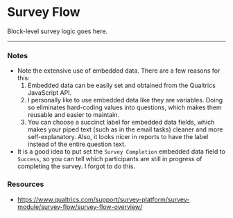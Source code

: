 # Survey Flow

Block-level survey logic goes here.

---

### Notes
- Note the extensive use of embedded data. There are a few reasons for this:
  1. Embedded data can be easily set and obtained from the Qualtrics JavaScript
     API.
  2. I personally like to use embedded data like they are variables. Doing so
     eliminates hard-coding values into questions, which makes them reusable and
     easier to maintain.
  3. You can choose a succinct label for embedded data fields, which makes your
     piped text (such as in the email tasks) cleaner and more self-explanatory.
     Also, it looks nicer in reports to have the label instead of the entire
     question text.
- It is a good idea to put set the `Survey Completion` embedded data
  field to `Success`, so you can tell which participants are still in progress
  of completing the survey. I forgot to do this.

### Resources

- https://www.qualtrics.com/support/survey-platform/survey-module/survey-flow/survey-flow-overview/
